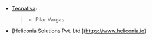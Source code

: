- [Tecnativa](https://www.tecnativa.com):

  > - Pilar Vargas

- \[Heliconia Solutions Pvt. Ltd.\](<https://www.heliconia.io>)
